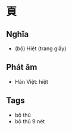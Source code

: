 # 頁

## Nghĩa
* (bộ) Hiệt (trang giấy)

## Phát âm
* Hán Việt: hiệt

## Tags
* bộ thủ
* bộ thủ 9 nét

<script>window.HANZI_FIELD='頁';</script>
